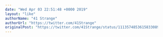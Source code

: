 ```yaml
---
date: "Wed Apr 03 22:51:48 +0000 2019"
layout: "like"
authorName: "41 Strange"
authorUrl: "https://twitter.com/41Strange"
originalPost: "https://twitter.com/41Strange/status/1113574853615833089"
---
```

